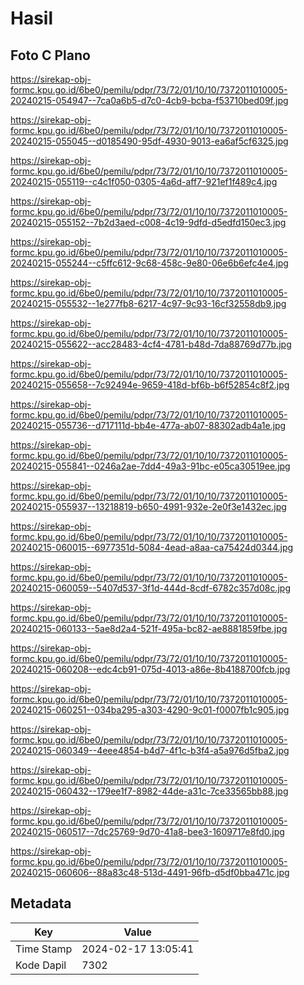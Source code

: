 # Hasil

## Foto C Plano

https://sirekap-obj-formc.kpu.go.id/6be0/pemilu/pdpr/73/72/01/10/10/7372011010005-20240215-054947--7ca0a6b5-d7c0-4cb9-bcba-f53710bed09f.jpg

https://sirekap-obj-formc.kpu.go.id/6be0/pemilu/pdpr/73/72/01/10/10/7372011010005-20240215-055045--d0185490-95df-4930-9013-ea6af5cf6325.jpg

https://sirekap-obj-formc.kpu.go.id/6be0/pemilu/pdpr/73/72/01/10/10/7372011010005-20240215-055119--c4c1f050-0305-4a6d-aff7-921ef1f489c4.jpg

https://sirekap-obj-formc.kpu.go.id/6be0/pemilu/pdpr/73/72/01/10/10/7372011010005-20240215-055152--7b2d3aed-c008-4c19-9dfd-d5edfd150ec3.jpg

https://sirekap-obj-formc.kpu.go.id/6be0/pemilu/pdpr/73/72/01/10/10/7372011010005-20240215-055244--c5ffc612-9c68-458c-9e80-06e6b6efc4e4.jpg

https://sirekap-obj-formc.kpu.go.id/6be0/pemilu/pdpr/73/72/01/10/10/7372011010005-20240215-055532--1e277fb8-6217-4c97-9c93-16cf32558db9.jpg

https://sirekap-obj-formc.kpu.go.id/6be0/pemilu/pdpr/73/72/01/10/10/7372011010005-20240215-055622--acc28483-4cf4-4781-b48d-7da88769d77b.jpg

https://sirekap-obj-formc.kpu.go.id/6be0/pemilu/pdpr/73/72/01/10/10/7372011010005-20240215-055658--7c92494e-9659-418d-bf6b-b6f52854c8f2.jpg

https://sirekap-obj-formc.kpu.go.id/6be0/pemilu/pdpr/73/72/01/10/10/7372011010005-20240215-055736--d717111d-bb4e-477a-ab07-88302adb4a1e.jpg

https://sirekap-obj-formc.kpu.go.id/6be0/pemilu/pdpr/73/72/01/10/10/7372011010005-20240215-055841--0246a2ae-7dd4-49a3-91bc-e05ca30519ee.jpg

https://sirekap-obj-formc.kpu.go.id/6be0/pemilu/pdpr/73/72/01/10/10/7372011010005-20240215-055937--13218819-b650-4991-932e-2e0f3e1432ec.jpg

https://sirekap-obj-formc.kpu.go.id/6be0/pemilu/pdpr/73/72/01/10/10/7372011010005-20240215-060015--6977351d-5084-4ead-a8aa-ca75424d0344.jpg

https://sirekap-obj-formc.kpu.go.id/6be0/pemilu/pdpr/73/72/01/10/10/7372011010005-20240215-060059--5407d537-3f1d-444d-8cdf-6782c357d08c.jpg

https://sirekap-obj-formc.kpu.go.id/6be0/pemilu/pdpr/73/72/01/10/10/7372011010005-20240215-060133--5ae8d2a4-521f-495a-bc82-ae8881859fbe.jpg

https://sirekap-obj-formc.kpu.go.id/6be0/pemilu/pdpr/73/72/01/10/10/7372011010005-20240215-060208--edc4cb91-075d-4013-a86e-8b4188700fcb.jpg

https://sirekap-obj-formc.kpu.go.id/6be0/pemilu/pdpr/73/72/01/10/10/7372011010005-20240215-060251--034ba295-a303-4290-9c01-f0007fb1c905.jpg

https://sirekap-obj-formc.kpu.go.id/6be0/pemilu/pdpr/73/72/01/10/10/7372011010005-20240215-060349--4eee4854-b4d7-4f1c-b3f4-a5a976d5fba2.jpg

https://sirekap-obj-formc.kpu.go.id/6be0/pemilu/pdpr/73/72/01/10/10/7372011010005-20240215-060432--179ee1f7-8982-44de-a31c-7ce33565bb88.jpg

https://sirekap-obj-formc.kpu.go.id/6be0/pemilu/pdpr/73/72/01/10/10/7372011010005-20240215-060517--7dc25769-9d70-41a8-bee3-1609717e8fd0.jpg

https://sirekap-obj-formc.kpu.go.id/6be0/pemilu/pdpr/73/72/01/10/10/7372011010005-20240215-060606--88a83c48-513d-4491-96fb-d5df0bba471c.jpg


## Metadata

| Key        | Value               |
| ---------- | ------------------- |
| Time Stamp | 2024-02-17 13:05:41 |
| Kode Dapil | 7302                |



